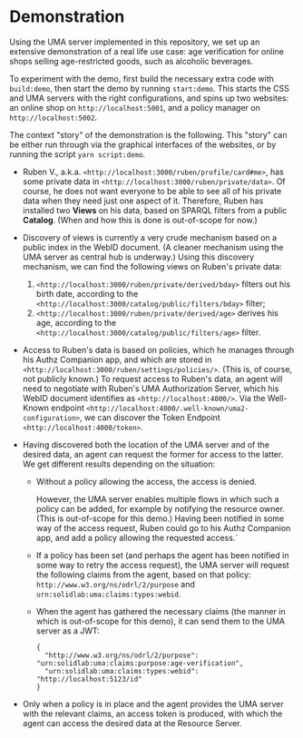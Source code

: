 
# Demonstration

Using the UMA server implemented in this repository, we set up an extensive demonstration of a real life use case: age verification for online shops selling age-restricted goods, such as alcoholic beverages.

To experiment with the demo, first build the necessary extra code with `build:demo`, then start the demo by running `start:demo`. This starts the CSS and UMA servers with the right configurations, and spins up two websites: an online shop on `http://localhost:5001`, and a policy manager on `http://localhost:5002`.

The context "story" of the demonstration is the following. This "story" can be either run through via the graphical interfaces of the websites, or by running the script `yarn script:demo`.

- Ruben V., a.k.a. `<http://localhost:3000/ruben/profile/card#me>`, has some private data in `<http://localhost:3000/ruben/private/data>`. Of course, he does not want everyone to be able to see all of his private data when they need just one aspect of it. Therefore, Ruben has installed two **Views** on his data, based on SPARQL filters from a public **Catalog**. (When and how this is done is out-of-scope for now.)

- Discovery of views is currently a very crude mechanism based on a public index in the WebID document. (A cleaner mechanism using the UMA server as central hub is underway.) Using this discovery mechanism, we can find the following views on Ruben's private data:

  1. `<http://localhost:3000/ruben/private/derived/bday>` filters out his birth date, according to the `<http://localhost:3000/catalog/public/filters/bday>` filter;
  2. `<http://localhost:3000/ruben/private/derived/age>` derives his age, according to the `<http://localhost:3000/catalog/public/filters/age>` filter.

- Access to Ruben's data is based on policies, which he manages through his Authz Companion app, and which are stored in `<http://localhost:3000/ruben/settings/policies/>`. (This is, of course, not publicly known.) To request access to Ruben's data, an agent will need to negotiate with Ruben's UMA Authorization Server, which his WebID document identifies as `<http://localhost:4000/>`. Via the Well-Known endpoint `<http://localhost:4000/.well-known/uma2-configuration>`, we can discover the Token Endpoint `<http://localhost:4000/token>`.

- Having discovered both the location of the UMA server and of the desired data, an agent can request the former for access to the latter. We get different results depending on the situation:

  - Without a policy allowing the access, the access is denied. 
  
    However, the UMA server enables multiple flows in which such a policy can be added, for example by notifying the resource owner. (This is out-of-scope for this demo.) Having been notified in some way of the access request, Ruben could go to his Authz Companion app, and add a policy allowing the requested access.`
  
  - If a policy has been set (and perhaps the agent has been notified in some way to retry the access request), the UMA server will request the following claims from the agent, based on that policy: `http://www.w3.org/ns/odrl/2/purpose` and `urn:solidlab:uma:claims:types:webid`.

  - When the agent has gathered the necessary claims (the manner in which is out-of-scope for this demo), it can send them to the UMA server as a JWT:

    ```
    {
      "http://www.w3.org/ns/odrl/2/purpose": "urn:solidlab:uma:claims:purpose:age-verification",
      "urn:solidlab:uma:claims:types:webid": "http://localhost:5123/id"
    }
    ```

- Only when a policy is in place and the agent provides the UMA server with the relevant claims, an access token is produced, with which the agent can access the desired data at the Resource Server.
